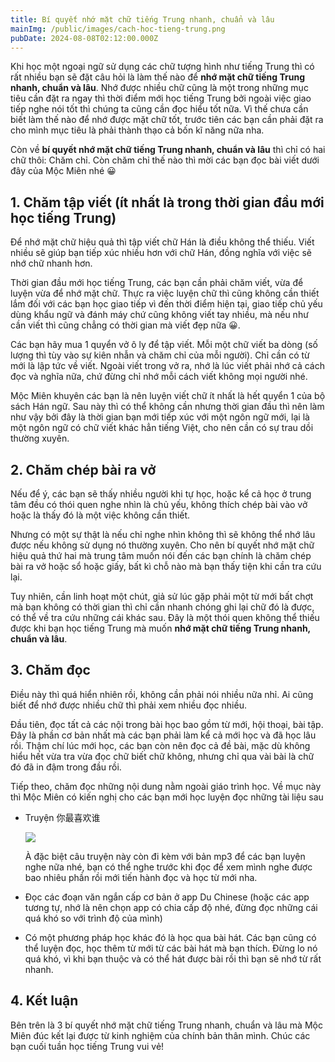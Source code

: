 ```yaml
---
title: Bí quyết nhớ mặt chữ tiếng Trung nhanh, chuẩn và lâu
mainImg: /public/images/cach-hoc-tieng-trung.png
pubDate: 2024-08-08T02:12:00.000Z
---
```

Khi học một ngoại ngữ sử dụng các chữ tượng hình như tiếng Trung thì có rất nhiều bạn sẽ đặt câu hỏi là làm thế nào để **nhớ mặt chữ tiếng Trung nhanh, chuẩn và lâu**. Nhớ được nhiều chữ cũng là một trong những mục tiêu cần đặt ra ngay thì thời điểm mới học tiếng Trung bởi ngoài việc giao tiếp nghe nói tốt thì chúng ta cũng cần đọc hiểu tốt nữa. Vì thế chưa cần biết làm thế nào để nhớ được mặt chữ tốt, trước tiên các bạn cần phải đặt ra cho mình mục tiêu là phải thành thạo cả bốn kĩ năng nữa nha.

Còn về **bí quyết nhớ mặt chữ tiếng Trung nhanh, chuẩn và lâu** thì chỉ có hai chữ thôi: Chăm chỉ. Còn chăm chỉ thế nào thì mời các bạn đọc bài viết dưới đây của Mộc Miên nhé 😀

## 1. Chăm tập viết (ít nhất là trong thời gian đầu mới học tiếng Trung)

Để nhớ mặt chữ hiệu quả thì tập viết chữ Hán là điều không thể thiếu. Viết nhiều sẽ giúp bạn tiếp xúc nhiều hơn với chữ Hán, đồng nghĩa với việc sẽ nhớ chữ nhanh hơn. 

Thời gian đầu mới học tiếng Trung, các bạn cần phải chăm viết, vừa để luyện vừa để nhớ mặt chữ. Thực ra việc luyện chữ thì cũng không cần thiết lắm đối với các bạn học giao tiếp vì đến thời điểm hiện tại, giao tiếp chủ yếu dùng khẩu ngữ và đánh máy chứ cũng không viết tay nhiều, mà nếu như cần viết thì cũng chẳng có thời gian mà viết đẹp nữa 😀.

Các bạn hãy mua 1 quyển vở ô ly để tập viết. Mỗi một chữ viết ba dòng (số lượng thì tùy vào sự kiên nhẫn và chăm chỉ của mỗi người). Chỉ cần có từ mới là lập tức về viết. Ngoài viết trong vở ra, nhớ là lúc viết phải nhớ cả cách đọc và nghĩa nữa, chứ đừng chỉ nhớ mỗi cách viết không mọi người nhé.

Mộc Miên khuyên các bạn là nên luyện viết chữ ít nhất là hết quyển 1 của bộ sách Hán ngữ. Sau này thì có thể không cần nhưng thời gian đầu thì nên làm như vậy bởi đây là thời gian bạn mới tiếp xúc với một ngôn ngữ mới, lại là một ngôn ngữ có chữ viết khác hẳn tiếng Việt, cho nên cần có sự trau dồi thường xuyên.

## 2. Chăm chép bài ra vở

Nếu để ý, các bạn sẽ thấy nhiều người khi tự học, hoặc kể cả học ở trung tâm đều có thói quen nghe nhìn là chủ yếu, không thích chép bài vào vở hoặc là thấy đó là một việc không cần thiết.

Nhưng có một sự thật là nếu chỉ nghe nhìn không thì sẽ không thể nhớ lâu được nếu không sử dụng nó thường xuyên. Cho nên bí quyết nhớ mặt chữ hiệu quả thứ hai mà trung tâm muốn nói đến các bạn chính là chăm chép bài ra vở hoặc sổ hoặc giấy, bất kì chỗ nào mà bạn thấy tiện khi cần tra cứu lại.

Tuy nhiên, cần linh hoạt một chút, giả sử lúc gặp phải một từ mới bất chợt mà bạn không có thời gian thì chỉ cần nhanh chóng ghi lại chữ đó là được, có thể về tra cứu những cái khác sau. Đây là một thói quen không thể thiếu được khi bạn học tiếng Trung mà muốn **nhớ mặt chữ tiếng Trung nhanh, chuẩn và lâu**.

## 3. Chăm đọc

Điều này thì quá hiển nhiên rồi, không cần phải nói nhiều nữa nhỉ. Ai cũng biết để nhớ được nhiều chữ thì phải xem nhiều đọc nhiều.

Đầu tiên, đọc tất cả các nội trong bài học bao gồm từ mới, hội thoại, bài tập. Đây là phần cơ bản nhất mà các bạn phải làm kể cả mới học và đã học lâu rồi. Thậm chí lúc mới học, các bạn còn nên đọc cả đề bài, mặc dù không hiểu hết vừa tra vừa đọc chữ biết chữ không, nhưng chỉ qua vài bài là chữ đó đã in đậm trong đầu rồi.

Tiếp theo, chăm đọc những nội dung nằm ngoài giáo trình học. Về mục này thì Mộc Miên có kiến nghị cho các bạn mới học luyện đọc những tài liệu sau

* Truyện 你最喜欢谁

  ![](/public/ni-zui-xi-huan-shei.jpg)

  À đặc biệt câu truyện này còn đi kèm với bản mp3 để các bạn luyện nghe nữa nhé, bạn có thể nghe trước khi đọc để xem mình nghe được bao nhiêu phần rồi mới tiến hành đọc và học từ mới nha.
* Đọc các đoạn văn ngắn cấp cơ bản ở app Du Chinese (hoặc các app tương tự, nhớ là nên chọn app có chia cấp độ nhé, đừng đọc những cái quá khó so với trình độ của mình)
* Có một phương pháp học khác đó là học qua bài hát. Các bạn cũng có thể luyện đọc, học thêm từ mới từ các bài hát mà bạn thích. Đừng lo nó quá khó, vì khi bạn thuộc và có thể hát được bài rồi thì bạn sẽ nhớ từ rất nhanh.

## 4. Kết luận

Bên trên là 3 bí quyết nhớ mặt chữ tiếng Trung nhanh, chuẩn và lâu mà Mộc Miên đúc kết lại được từ kinh nghiệm của chính bản thân mình. Chúc các bạn cuối tuần học tiếng Trung vui vẻ!
